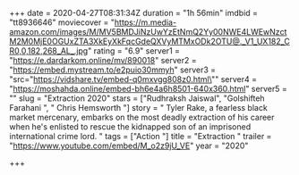 +++
date = 2020-04-27T08:31:34Z
duration = "1h 56min"
imdbid = "tt8936646"
moviecover = "https://m.media-amazon.com/images/M/MV5BMDJiNzUwYzEtNmQ2Yy00NWE4LWEwNzctM2M0MjE0OGUxZTA3XkEyXkFqcGdeQXVyMTMxODk2OTU@._V1_UX182_CR0,0,182,268_AL_.jpg"
rating = "6.9"
server1 = "https://e.dardarkom.online/mv/890018"
server2 = "https://embed.mystream.to/e2puio30mmyh"
server3 = "src=\"https://vidshare.tv/embed-q0mxvgg808z0.html\""
server4 = "https://moshahda.online/embed-bh6e4a6h8501-640x360.html"
server5 = ""
slug = "Extraction 2020"
stars = ["Rudhraksh Jaiswal", "Golshifteh Farahani  ", " Chris Hemsworth "]
story = " Tyler Rake, a fearless black market mercenary, embarks on the most deadly extraction of his career when he's enlisted to rescue the kidnapped son of an imprisoned international crime lord. "
tags = ["Action "]
title = "Extraction "
trailer = "https://www.youtube.com/embed/M_o2z9jU_VE"
year = "2020"

+++
